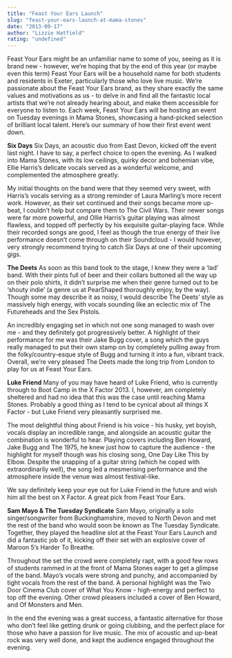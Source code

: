 ```yaml
---
title: "Feast Your Ears Launch"
slug: "feast-your-ears-launch-at-mama-stones"
date: "2013-09-17"
author: "Lizzie Hatfield"
rating: "undefined"
---
```


Feast Your Ears might be an unfamiliar name to some of you, seeing as it is brand new - however, we’re hoping that by the end of this year (or maybe even this term) Feast Your Ears will be a household name for both students and residents in Exeter, particularly those who love live music. We’re passionate about the Feast Your Ears brand, as they share exactly the same values and motivations as us - to delve in and find all the fantastic local artists that we’re not already hearing about, and make them accessible for everyone to listen to. Each week, Feast Your Ears will be hosting an event on Tuesday evenings in Mama Stones, showcasing a hand-picked selection of brilliant local talent. Here’s our summary of how their first event went down.

**Six Days** Six Days, an acoustic duo from East Devon, kicked off the event last night. I have to say, a perfect choice to open the evening. As I walked into Mama Stones, with its low ceilings, quirky decor and bohemian vibe, Ellie Harris’s delicate vocals served as a wonderful welcome, and complemented the atmosphere greatly.

My initial thoughts on the band were that they seemed very sweet, with Harris’s vocals serving as a strong reminder of Laura Marling’s more recent work. However, as their set continued and their songs became more up-beat, I couldn’t help but compare them to The Civil Wars. Their newer songs were far more powerful, and Ollie Harris’s guitar playing was almost flawless, and topped off perfectly by his exquisite guitar-playing face. While their recorded songs are good, I feel as though the true energy of their live performance doesn’t come through on their Soundcloud - I would however, very strongly recommend trying to catch Six Days at one of their upcoming gigs.

**The Deets** As soon as this band took to the stage, I knew they were a ‘lad’ band. With their pints full of beer and their collars buttoned all the way up on their polo shirts, it didn’t surprise me when their genre turned out to be ‘shouty indie’ (a genre us at PearShaped thoroughly enjoy, by the way). Though some may describe it as noisy, I would describe The Deets’ style as massively high energy, with vocals sounding like an eclectic mix of The Futureheads and the Sex Pistols.

An incredibly engaging set in which not one song managed to wash over me - and they definitely got progressively better. A highlight of their performance for me was their Jake Bugg cover, a song which the guys really managed to put their own stamp on by completely pulling away from the folky/country-esque style of Bugg and turning it into a fun, vibrant track. Overall, we’re very pleased The Deets made the long trip from London to play for us at Feast Your Ears.

**Luke Friend** Many of you may have heard of Luke Friend, who is currently through to Boot Camp in the X Factor 2013. I, however, am completely sheltered and had no idea that this was the case until reaching Mama Stones. Probably a good thing as I tend to be cynical about all things X Factor - but Luke Friend very pleasantly surprised me.

The most delightful thing about Friend is his voice - his husky, yet boyish, vocals display an incredible range, and alongside an acoustic guitar the combination is wonderful to hear. Playing covers including Ben Howard, Jake Bugg and The 1975, he knew just how to capture the audience - the highlight for myself though was his closing song, One Day Like This by Elbow. Despite the snapping of a guitar string (which he coped with extraordinarily well), the song led a mesmerising performance and the atmosphere inside the venue was almost festival-like.

We say definitely keep your eye out for Luke Friend in the future and wish him all the best on X Factor. A great pick from Feast Your Ears.

**Sam Mayo & The Tuesday Syndicate** Sam Mayo, originally a solo singer/songwriter from Buckinghamshire, moved to North Devon and met the rest of the band who would soon be known as The Tuesday Syndicate. Together, they played the headline slot at the Feast Your Ears Launch and did a fantastic job of it, kicking off their set with an explosive cover of Maroon 5’s Harder To Breathe.

Throughout the set the crowd were completely rapt, with a good few rows of students rammed in at the front of Mama Stones eager to get a glimpse of the band. Mayo’s vocals were strong and punchy, and accompanied by tight vocals from the rest of the band. A personal highlight was the Two Door Cinema Club cover of What You Know - high-energy and perfect to top off the evening. Other crowd pleasers included a cover of Ben Howard, and Of Monsters and Men.

In the end the evening was a great success, a fantastic alternative for those who don’t feel like getting drunk or going clubbing, and the perfect place for those who have a passion for live music. The mix of acoustic and up-beat rock was very well done, and kept the audience engaged throughout the evening.
